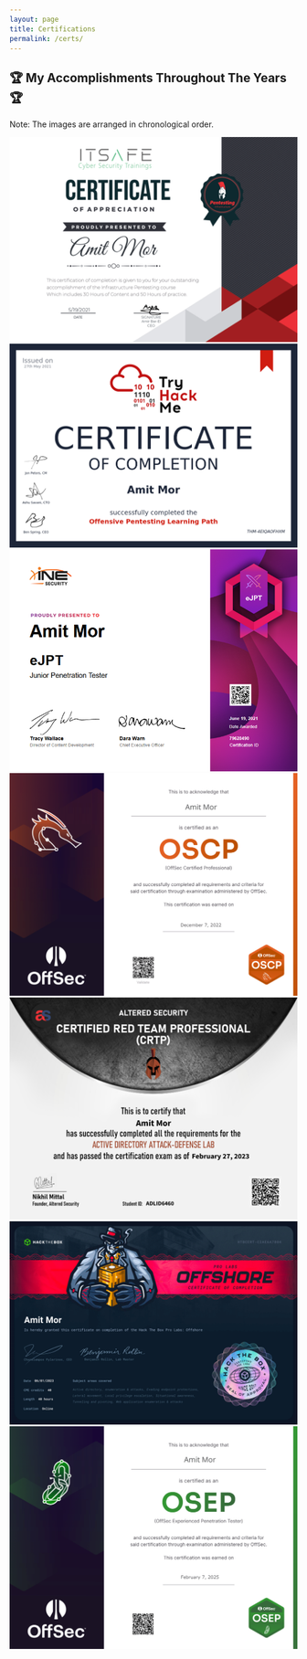 ```yaml
---
layout: page
title: Certifications
permalink: /certs/
---
```


<h2 class="certs-title">🏆 My Accomplishments Throughout The Years 🏆</h2>

<p class="chronological-note">Note: The images are arranged in chronological order.</p>

<div class="cert-cards-container">

  <a class="cert-card-link">
    <div class="cert-card">
      <div class="cert-card-image">
        <img src="/assets/img/certs/ITSAFE.png" alt="Cert 1">
      </div>
    </div>
  </a>
  
  <a class="cert-card-link">
    <div class="cert-card">
      <div class="cert-card-image">
        <img src="/assets/img/certs/THM.png" alt="Cert 1">
      </div>
    </div>
  </a>

  <a class="cert-card-link">
    <div class="cert-card">
      <div class="cert-card-image">
        <img src="/assets/img/certs/EJPT.png" alt="Cert 2">
      </div>
    </div>
  </a>


  <!-- Repeat for other certifications -->
  <a class="cert-card-link">
    <div class="cert-card">
      <div class="cert-card-image">
        <img src="/assets/img/certs/OSCP.png" alt="Cert 2">
      </div>
    </div>
  </a>
  
  <a class="cert-card-link">
    <div class="cert-card">
      <div class="cert-card-image">
        <img src="/assets/img/certs/CRTP.png" alt="Cert 3">
      </div>
    </div>
  </a>

  <a class="cert-card-link">
    <div class="cert-card">
      <div class="cert-card-image">
        <img src="/assets/img/certs/HTB-Offshore.png" alt="Cert 2">
      </div>
    </div>
  </a>

  <a class="cert-card-link">
  <div class="cert-card">
    <div class="cert-card-image">
      <img src="/assets/img/certs/OSEP.png" alt="Cert 3">
    </div>
  </div>
  </a>
  
</div>
